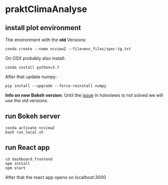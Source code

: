 # praktClimaAnalyse

## install plot environment
The environment with the **old** Versions:
```
conda create --name ncview2 --file=env_files/spec-tg.txt
```
On OSX probably also install:
```
conda install python=3.7
```
After that update numpy:
```
pip install --upgrade --force-reinstall numpy
```

**Info on new Bokeh version**: Until the [issue](https://github.com/holoviz/holoviews/issues/4455) in holoviews is not solved we will use the old versions.

## run Bokeh server
```
conda activate ncview2
bash run_local.sh
```

## run React app

```
cd dashboard_frontend
npm install
npm start
```

After that the react app opens on localhost:3000